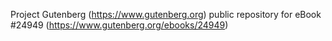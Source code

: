Project Gutenberg (https://www.gutenberg.org) public repository for eBook #24949 (https://www.gutenberg.org/ebooks/24949)

